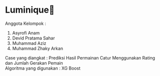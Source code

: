 # Luminique🎲 <br>
Anggota Kelompok :
1. Asyrofi Anam
2. Devid Pratama Sahar
3. Muhammad Aziz
4. Muhammad Zhaky Arkan <br>

Case yang diangkat : Prediksi Hasil Permainan Catur Menggunakan Rating dan Jumlah Gerakan Pemain <br>
Algoritma yang digunakan : XG Boost
